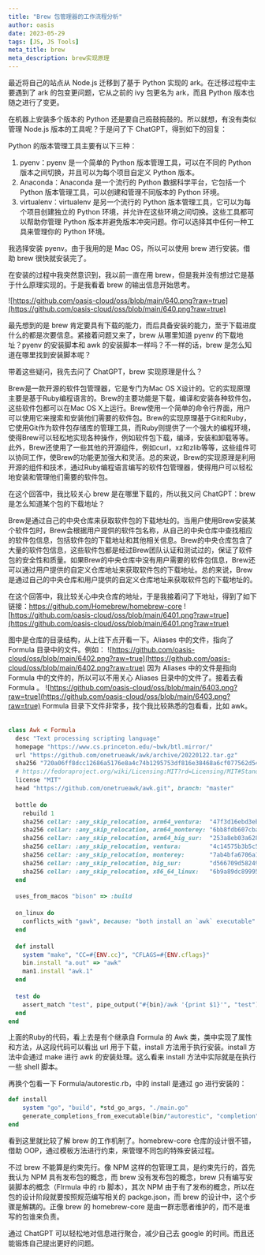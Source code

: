 ```yaml
---
title: "Brew 包管理器的工作流程分析"
author: oasis
date: 2023-05-29
tags: [JS, JS Tools]
meta_title: brew
meta_description: brew实现原理
---
```


最近将自己的站点从 Node.js 迁移到了基于 Python 实现的 ark。在迁移过程中主要遇到了 ark 的包变更问题，它从之前的 ivy 包更名为 ark，而且 Python 版本也随之进行了变更。

在机器上安装多个版本的 Python 还是要自己捣鼓捣鼓的。所以就想，有没有类似管理 Node.js 版本的工具呢？于是问了下 ChatGPT，得到如下的回复：

Python 的版本管理工具主要有以下三种：
1. pyenv：pyenv 是一个简单的 Python 版本管理工具，可以在不同的 Python 版本之间切换，并且可以为每个项目自定义 Python 版本。
2. Anaconda：Anaconda 是一个流行的 Python 数据科学平台，它包括一个 Python 版本管理工具，可以创建和管理不同版本的 Python 环境。
3. virtualenv：virtualenv 是另一个流行的 Python 版本管理工具，它可以为每个项目创建独立的 Python 环境，并允许在这些环境之间切换。这些工具都可以帮助你管理 Python 版本并避免版本冲突问题。你可以选择其中任何一种工具来管理你的 Python 环境。

我选择安装 pyenv。由于我用的是 Mac OS，所以可以使用 brew 进行安装。借助 brew 很快就安装完了。

在安装的过程中我突然意识到，我以前一直在用 brew，但是我并没有想过它是基于什么原理实现的。于是我看着 brew 的输出信息开始思考。

![https://github.com/oasis-cloud/oss/blob/main/640.png?raw=true](https://github.com/oasis-cloud/oss/blob/main/640.png?raw=true)

最先想到的是 brew 肯定要具有下载的能力，而后具备安装的能力，至于下载进度什么的都是次要信息。紧接着问题又来了，brew 从哪里知道 pyenv 的下载地址？pyenv 的安装脚本和 awk 的安装脚本一样吗？不一样的话，brew 是怎么知道在哪里找到安装脚本呢？

带着这些疑问，我先去问了 ChatGPT，brew 实现原理是什么？

Brew是一款开源的软件包管理器，它是专门为Mac OS X设计的。它的实现原理主要是基于Ruby编程语言的。Brew的主要功能是下载，编译和安装各种软件包，这些软件包都可以在Mac OS X上运行。Brew使用一个简单的命令行界面，用户可以使用它来搜索和安装他们需要的软件包。Brew的实现原理基于Git和Ruby，它使用Git作为软件包存储库的管理工具，而Ruby则提供了一个强大的编程环境，使得Brew可以轻松地实现各种操作，例如软件包下载，编译，安装和卸载等等。此外，Brew还使用了一些其他的开源组件，例如curl，xz和zlib等等，这些组件可以协同工作，使Brew的功能更加强大和灵活。总的来说，Brew的实现原理是利用开源的组件和技术，通过Ruby编程语言编写的软件包管理器，使得用户可以轻松地安装和管理他们需要的软件包。

在这个回答中，我比较关心 brew 是在哪里下载的，所以我又问 ChatGPT：brew 是怎么知道某个包的下载地址？

Brew是通过自己的中央仓库来获取软件包的下载地址的。当用户使用Brew安装某个软件包时，Brew会根据用户提供的软件包名称，从自己的中央仓库中查找相应的软件包信息，包括软件包的下载地址和其他相关信息。Brew的中央仓库包含了大量的软件包信息，这些软件包都是经过Brew团队认证和测试过的，保证了软件包的安全性和质量。如果Brew的中央仓库中没有用户需要的软件包信息，Brew还可以通过用户提供的自定义仓库地址来获取软件包的下载地址。总的来说，Brew是通过自己的中央仓库和用户提供的自定义仓库地址来获取软件包的下载地址的。

在这个回答中，我比较关心中央仓库的地址，于是我接着问了下地址，得到了如下链接：https://github.com/Homebrew/homebrew-core
![https://github.com/oasis-cloud/oss/blob/main/6401.png?raw=true](https://github.com/oasis-cloud/oss/blob/main/6401.png?raw=true)

图中是仓库的目录结构，从上往下点开看一下。Aliases 中的文件，指向了 Formula 目录中的文件。例如：
![https://github.com/oasis-cloud/oss/blob/main/6402.png?raw=true](https://github.com/oasis-cloud/oss/blob/main/6402.png?raw=true)
因为 Aliases 中的文件是指向 Formula 中的文件的，所以可以不用关心 Aliases 目录中的文件了。接着去看 Formula 。
![https://github.com/oasis-cloud/oss/blob/main/6403.png?raw=true](https://github.com/oasis-cloud/oss/blob/main/6403.png?raw=true)
Formula 目录下文件非常多，找个我比较熟悉的包看看，比如 awk。
```ruby

class Awk < Formula
  desc "Text processing scripting language"
  homepage "https://www.cs.princeton.edu/~bwk/btl.mirror/"
  url "https://github.com/onetrueawk/awk/archive/20220122.tar.gz"
  sha256 "720a06ff8dcc12686a5176e8a4c74b1295753df816e38468a6cf077562d54042"
  # https://fedoraproject.org/wiki/Licensing:MIT?rd=Licensing/MIT#Standard_ML_of_New_Jersey_Variant
  license "MIT"
  head "https://github.com/onetrueawk/awk.git", branch: "master"

  bottle do
    rebuild 1
    sha256 cellar: :any_skip_relocation, arm64_ventura:  "47f3d16ebd3eb5767c9053091532d69d2c8288a262f9007301b757639833ffdb"
    sha256 cellar: :any_skip_relocation, arm64_monterey: "6bb8fdb607cba55ad0f173881e83f8f83ffbd3f2cbf84ca26a494cf614d6d3f6"
    sha256 cellar: :any_skip_relocation, arm64_big_sur:  "253a8eb03a628051cc748336648bc984e4a2bb04322a06c8d8e2e43798d5f581"
    sha256 cellar: :any_skip_relocation, ventura:        "4c14575b3b5c52aa4b7064bfa737e7a2cce5bf00643883f71be87f509fceb546"
    sha256 cellar: :any_skip_relocation, monterey:       "7ab4bfa6706a1cad2f1990962b8067e359da9f49079803c7628483e97a0e396d"
    sha256 cellar: :any_skip_relocation, big_sur:        "d566709d5824930ffecb61d05d86e724bf54c3956964ed39b3a3fffaac3b60e0"
    sha256 cellar: :any_skip_relocation, x86_64_linux:   "6b9a89dc8999517cda6105d5c5e0e94294aba8f507aa85b21ee9a3a75c08a0a7"
  end

  uses_from_macos "bison" => :build

  on_linux do
    conflicts_with "gawk", because: "both install an `awk` executable"
  end

  def install
    system "make", "CC=#{ENV.cc}", "CFLAGS=#{ENV.cflags}"
    bin.install "a.out" => "awk"
    man1.install "awk.1"
  end

  test do
    assert_match "test", pipe_output("#{bin}/awk '{print $1}'", "test")
  end
end
```
上面的Ruby的代码，看上去是有个继承自 Formula 的 Awk 类，类中实现了属性和方法，从这段代码可以看出 url 用于下载，install 方法用于执行安装。install 方法中会通过 make 进行 awk 的安装处理。这么看来 install 方法中实际就是在执行一些 shell 脚本。

再换个包看一下 Formula/autorestic.rb，中的 install 是通过 go 进行安装的：
```ruby
def install
    system "go", "build", *std_go_args, "./main.go"
    generate_completions_from_executable(bin/"autorestic", "completion")
end
```
看到这里就比较了解 brew 的工作机制了。homebrew-core 仓库的设计很不错，借助 OOP，通过模板方法进行约束，来管理不同包的特殊安装过程。

不过 brew 不能算是约束先行。像 NPM 这样的包管理工具，是约束先行的，首先我认为 NPM 具有发布包的概念，而 brew 没有发布包的概念，brew 只有编写安装脚本的概念（Flrmula 中的 rb 脚本），其次 NPM 由于有了发布的概念，所以在包的设计阶段就要按照规范编写相关的 packge.json，而 brew 的设计中，这个步骤是解耦的。正像 brew 的 homebrew-core 是由一群志愿者维护的，而不是谁写的包谁来负责。

通过 ChatGPT 可以轻松地对信息进行聚合，减少自己去 google 的时间。而且还能锻炼自己提出更好的问题。
